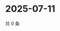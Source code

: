 # 2025-07-11

共 0 条

<!-- BEGIN ZHIHUVIDEO -->
<!-- 最后更新时间 Fri Jul 11 2025 04:13:09 GMT+0800 (China Standard Time) -->

<!-- END ZHIHUVIDEO -->
